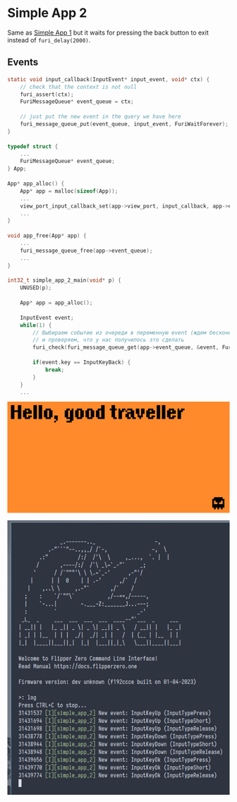 # Simple App 2

Same as [Simple App 1](../simple_app_1/) but it waits for pressing the back button to exit instead of `furi_delay(2000)`.

## Events

```c
static void input_callback(InputEvent* input_event, void* ctx) {
    // check that the context is not null
    furi_assert(ctx);
    FuriMessageQueue* event_queue = ctx;

    // just put the new event in the query we have here
    furi_message_queue_put(event_queue, input_event, FuriWaitForever);
}

typedef struct {
    ...
    FuriMessageQueue* event_queue;
} App;

App* app_alloc() {
    App* app = malloc(sizeof(App));
    ...
    view_port_input_callback_set(app->view_port, input_callback, app->event_queue);
    ...
}

void app_free(App* app) {
    ...
    furi_message_queue_free(app->event_queue);
    ...
}

int32_t simple_app_2_main(void* p) {
    UNUSED(p);

    App* app = app_alloc();

    InputEvent event;
    while(1) {
        // Выбираем событие из очереди в переменную event (ждем бесконечно долго, если очередь пуста)
        // и проверяем, что у нас получилось это сделать
        furi_check(furi_message_queue_get(app->event_queue, &event, FuriWaitForever) == FuriStatusOk);

        if(event.key == InputKeyBack) {
            break;
        }
    }
    ...
```

![screenshot1](Screenshot-20230402-193400.png)

![screenshot2](DeepinScreenshot_select-area_20230402210843.png)
